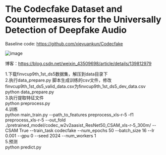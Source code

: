 # The Codecfake Dataset and Countermeasures for the Universally Detection of Deepfake Audio
Baseline code: https://github.com/xieyuankun/Codecfake

![image](https://github.com/Shybert-AI/Codecfake_ResNet/assets/82042336/962a4bc7-e7a1-4d78-ae23-00a3c29d92f4)

博客：https://blog.csdn.net/weixin_43509698/article/details/139812979

1.下载finvcup9th_1st_ds5数据集，解压到data目录下  
2.执行data_prepare.py 脚本生成训练的csv文件，修改finvcup9th_1st_ds5_valid_data.csv为finvcup9th_1st_ds5_dev_data.csv  
python data_prepare.py  
3.执行提取特征文件  
python preprocess.py   
4.训练  
python main_train.py  --path_to_features preprocess_xls-r-5  -f1 preprocess_xls-r-5 --out_fold ./pretrained_model/codec_w2v2aasist_ResNet50_CSAM_xls-r-5_300m/ --CSAM True --train_task codecfake  --num_epochs 50  --batch_size 16 --lr 0.001  --gpu 0   --seed  2024   --num_workers 1  
5.预测  
python predict.py  
